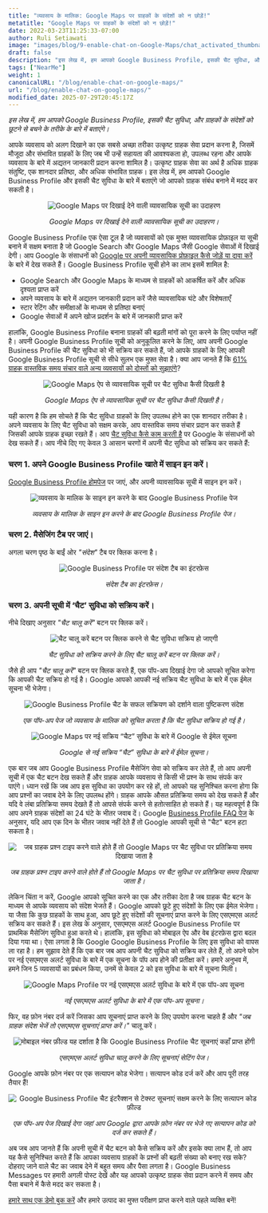 ```yaml
---
title: "व्यवसाय के मालिक: Google Maps पर ग्राहकों के संदेशों को न छोड़ें!"
metatitle: "Google Maps पर ग्राहकों के संदेशों को न छोड़ें!"
date: 2022-03-23T11:25:33-07:00
author: Ruli Setiawati
image: "images/blog/9-enable-chat-on-Google-Maps/chat_activated_thumbnail.png"
draft: false
description: "इस लेख में, हम आपको Google Business Profile, इसकी चैट सुविधा, और ग्राहकों के संदेशों को छूटने से बचने के तरीके के बारे में बताएंगे।"
tags: ["NearMe"]
weight: 1  
canonicalURL: "/blog/enable-chat-on-google-maps/"
url: "/blog/enable-chat-on-google-maps/"
modified_date: 2025-07-29T20:45:17Z
---
```


*इस लेख में, हम आपको Google Business Profile, इसकी चैट सुविधा, और ग्राहकों के संदेशों को छूटने से बचने के तरीके के बारे में बताएंगे।*


आपके व्यवसाय को अलग दिखाने का एक सबसे अच्छा तरीका उत्कृष्ट ग्राहक सेवा प्रदान करना है, जिसमें मौजूदा और संभावित ग्राहकों के लिए जब भी उन्हें सहायता की आवश्यकता हो, उपलब्ध रहना और आपके व्यवसाय के बारे में अद्यतन जानकारी प्रदान करना शामिल है। उत्कृष्ट ग्राहक सेवा का अर्थ है अधिक ग्राहक संतुष्टि, एक शानदार प्रतिष्ठा, और अधिक संभावित ग्राहक। इस लेख में, हम आपको Google Business Profile और इसकी चैट सुविधा के बारे में बताएंगे जो आपको ग्राहक संबंध बनाने में मदद कर सकती है।

<center>
<img src="/images/blog/9-enable-chat-on-Google-Maps/andante.png" alt="Google Maps पर दिखाई देने वाली व्यावसायिक सूची का उदाहरण"/>

*Google Maps पर दिखाई देने वाली व्यावसायिक सूची का उदाहरण।*
</center>

Google Business Profile एक ऐसा टूल है जो व्यवसायों को एक मुफ्त व्यावसायिक प्रोफ़ाइल या सूची बनाने में सक्षम बनाता है जो Google Search और Google Maps जैसी Google सेवाओं में दिखाई देगी। आप Google के संसाधनों को [Google पर अपनी व्यावसायिक प्रोफ़ाइल कैसे जोड़ें या दावा करें](https://support.google.com/business/answer/2911778?hl=hi&co=GENIE.Platform%3DDesktop) के बारे में देख सकते हैं। Google Business Profile सूची होने का लाभ इसमें शामिल है:

- Google Search और Google Maps के माध्यम से ग्राहकों को आकर्षित करें और अधिक दृश्यता प्राप्त करें
- अपने व्यवसाय के बारे में अद्यतन जानकारी प्रदान करें जैसे व्यावसायिक घंटे और विशेषताएँ
- स्टार रेटिंग और समीक्षाओं के माध्यम से प्रतिष्ठा बनाएं
- Google सेवाओं में अपने खोज प्रदर्शन के बारे में जानकारी प्राप्त करें

हालांकि, Google Business Profile बनाना ग्राहकों की बढ़ती मांगों को पूरा करने के लिए पर्याप्त नहीं है। अपनी Google Business Profile सूची को अनुकूलित करने के लिए, आप अपनी Google Business Profile की चैट सुविधा को भी सक्रिय कर सकते हैं, जो आपके ग्राहकों के लिए आपकी Google Business Profile सूची से सीधे सुलभ एक मुफ्त सेवा है। क्या आप जानते हैं कि [61% ग्राहक वास्तविक समय संचार वाले अन्य व्यवसायों को दोस्तों को सुझाएंगे](https://blog.avochato.com/index.php/2019/12/12/business-to-customer-communication-text-message-software)?


<center>
<img src="/images/blog/9-enable-chat-on-Google-Maps/chat_on_gmaps.png" alt="Google Maps ऐप से व्यावसायिक सूची पर चैट सुविधा कैसी दिखती है"/>

*Google Maps ऐप से व्यावसायिक सूची पर चैट सुविधा कैसी दिखती है।*
</center>

यही कारण है कि हम सोचते हैं कि चैट सुविधा ग्राहकों के लिए उपलब्ध होने का एक शानदार तरीका है। अपने व्यवसाय के लिए चैट सुविधा को सक्षम करके, आप वास्तविक समय संचार प्रदान कर सकते हैं जिसकी आपके ग्राहक इच्छा रखते हैं। आप [चैट सुविधा कैसे काम करती है](https://support.google.com/business/answer/9114771?hl=hi&co=GENIE.Platform%3DAndroid#zippy=) पर Google के संसाधनों को देख सकते हैं। आप नीचे दिए गए केवल 3 आसान चरणों में अपनी चैट सुविधा को सक्रिय कर सकते हैं:

### चरण 1. अपने Google Business Profile खाते में साइन इन करें।

[Google Business Profile होमपेज](https://www.google.com/business/) पर जाएं, और अपनी व्यावसायिक सूची में साइन इन करें।

<center>
<img src="/images/blog/9-enable-chat-on-Google-Maps/GBP_manager_interface.png" alt="व्यवसाय के मालिक के साइन इन करने के बाद Google Business Profile पेज"/>

*व्यवसाय के मालिक के साइन इन करने के बाद Google Business Profile पेज।*
</center>

### चरण 2. मैसेजिंग टैब पर जाएं।

अगला चरण पृष्ठ के बाईं ओर *"संदेश"* टैब पर क्लिक करना है।

<center>
<img src="/images/blog/9-enable-chat-on-Google-Maps/messages_tab.png" alt="Google Business Profile पर संदेश टैब का इंटरफ़ेस"/>

*संदेश टैब का इंटरफ़ेस।*
</center>

### चरण 3. अपनी सूची में ‘चैट’ सुविधा को सक्रिय करें।

नीचे दिखाए अनुसार *"चैट चालू करें"* बटन पर क्लिक करें।

<center>
<img src="/images/blog/9-enable-chat-on-Google-Maps/turn_on_chat.png" alt= "चैट चालू करें बटन पर क्लिक करने से चैट सुविधा सक्रिय हो जाएगी"/>

*चैट सुविधा को सक्रिय करने के लिए चैट चालू करें बटन पर क्लिक करें।*
</center>

जैसे ही आप *"चैट चालू करें"* बटन पर क्लिक करते हैं, एक पॉप-अप दिखाई देगा जो आपको सूचित करेगा कि आपकी चैट सक्रिय हो गई है। Google आपको आपकी नई सक्रिय चैट सुविधा के बारे में एक ईमेल सूचना भी भेजेगा।

<center>
<img src="/images/blog/9-enable-chat-on-Google-Maps/chat_activated.png" alt="Google Business Profile चैट के सफल सक्रियण को दर्शाने वाला पुष्टिकरण संदेश"/>

*एक पॉप-अप पेज जो व्यवसाय के मालिक को सूचित करता है कि चैट सुविधा सक्रिय हो गई है।*
</center>


<center>
<img src="/images/blog/9-enable-chat-on-Google-Maps/email_notifications.png" alt="Google Maps पर नई सक्रिय “चैट” सुविधा के बारे में Google से ईमेल सूचना"/>

*Google से नई सक्रिय “चैट” सुविधा के बारे में ईमेल सूचना।*
</center>


एक बार जब आप Google Business Profile मैसेजिंग सेवा को सक्रिय कर लेते हैं, तो आप अपनी सूची में एक चैट बटन देख सकते हैं और ग्राहक आपके व्यवसाय से किसी भी प्रश्न के साथ संपर्क कर पाएंगे। ध्यान रखें कि जब आप इस सुविधा का उपयोग कर रहे हों, तो आपको यह सुनिश्चित करना होगा कि आप प्रश्नों का जवाब देने के लिए उपलब्ध होंगे। ग्राहक आपके औसत प्रतिक्रिया समय को देख सकते हैं और यदि वे लंबा प्रतिक्रिया समय देखते हैं तो आपसे संपर्क करने से हतोत्साहित हो सकते हैं। यह महत्वपूर्ण है कि आप अपने ग्राहक संदेशों का 24 घंटे के भीतर जवाब दें। Google [Business Profile FAQ पेज](https://support.google.com/business/answer/9114771?hl=hi&co=GENIE.Platform%3DAndroid#zippy=%2Chow-do-i-keep-the-chat-button-active-on-google) के अनुसार, यदि आप एक दिन के भीतर जवाब नहीं देते हैं तो Google आपकी सूची से "चैट" बटन हटा सकता है।

<center>
<img src="/images/blog/9-enable-chat-on-Google-Maps/response_time.png" alt="जब ग्राहक प्रश्न टाइप करने वाले होते हैं तो Google Maps पर चैट सुविधा पर प्रतिक्रिया समय दिखाया जाता है"/>

*जब ग्राहक प्रश्न टाइप करने वाले होते हैं तो Google Maps पर चैट सुविधा पर प्रतिक्रिया समय दिखाया जाता है।*
</center>

लेकिन चिंता न करें, Google आपको सूचित करने का एक और तरीका देता है जब ग्राहक चैट बटन के माध्यम से आपके व्यवसाय को संदेश भेजते हैं। Google आपको छूटे हुए संदेशों के लिए एक ईमेल भेजेगा। या जैसा कि कुछ ग्राहकों के साथ हुआ, आप छूटे हुए संदेशों की सूचनाएं प्राप्त करने के लिए एसएमएस अलर्ट सक्रिय कर सकते हैं। इस लेख के अनुसार, एसएमएस अलर्ट Google Business Profile पर प्राथमिक मैसेजिंग सुविधा हुआ करते थे। हालांकि, इस सुविधा को मोबाइल ऐप और वेब इंटरफ़ेस द्वारा बदल दिया गया था। ऐसा लगता है कि Google Google Business Profile के लिए इस सुविधा को वापस ला रहा है। हम सुझाव देते हैं कि एक बार जब आप अपनी चैट सुविधा को सक्रिय कर लेते हैं, तो अपने फोन पर नई एसएमएस अलर्ट सुविधा के बारे में एक सूचना के पॉप अप होने की प्रतीक्षा करें। हमारे अनुभव में, हमने जिन 5 व्यवसायों का प्रबंधन किया, उनमें से केवल 2 को इस सुविधा के बारे में सूचना मिली।


<center>
<img src="/images/blog/9-enable-chat-on-Google-Maps/pop_up_sms_notif.png" alt="Google Maps Profile पर नई एसएमएस अलर्ट सुविधा के बारे में एक पॉप-अप सूचना"/>

*नई एसएमएस अलर्ट सुविधा के बारे में एक पॉप-अप सूचना।*
</center>

फिर, वह फ़ोन नंबर दर्ज करें जिसका आप सूचनाएं प्राप्त करने के लिए उपयोग करना चाहते हैं और *"जब ग्राहक संदेश भेजें तो एसएमएस सूचनाएं प्राप्त करें।"* चालू करें।

<center>
<img src="/images/blog/9-enable-chat-on-Google-Maps/phone_number_sms_notif.png" alt="मोबाइल नंबर फ़ील्ड यह दर्शाता है कि Google Business Profile चैट सूचनाएं कहाँ प्राप्त होंगी"/>

*एसएमएस अलर्ट सुविधा चालू करने के लिए सूचनाएं सेटिंग पेज।*
</center>

Google आपके फ़ोन नंबर पर एक सत्यापन कोड भेजेगा। सत्यापन कोड दर्ज करें और आप पूरी तरह तैयार हैं! 

<center>
<img src="/images/blog/9-enable-chat-on-Google-Maps/verification_code.png" alt="Google Business Profile चैट इंटरैक्शन से टेक्स्ट सूचनाएं सक्षम करने के लिए सत्यापन कोड फ़ील्ड"/>

*एक पॉप-अप पेज दिखाई देगा जहां आप Google द्वारा आपके फ़ोन नंबर पर भेजे गए सत्यापन कोड को दर्ज कर सकते हैं।*
</center>

अब जब आप जानते हैं कि अपनी सूची में चैट बटन को कैसे सक्रिय करें और इसके क्या लाभ हैं, तो आप यह कैसे सुनिश्चित करते हैं कि आपका व्यवसाय ग्राहकों के प्रश्नों की बढ़ती संख्या को बनाए रख सके? दोहराए जाने वाले चैट का जवाब देने में बहुत समय और पैसा लगता है। Google Business Messages पर हमारी अगली पोस्ट देखें और यह आपको उत्कृष्ट ग्राहक सेवा प्रदान करने में समय और पैसा बचाने में कैसे मदद कर सकता है।

[हमारे साथ एक डेमो बुक करें](https://meetings.hubspot.com/seasalt-ai/seasalt-meeting) और हमारे उत्पाद का मुफ्त परीक्षण प्राप्त करने वाले पहले व्यक्ति बनें!
